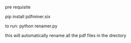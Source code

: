 pre requisite

pip install pdfminer.six

to run: python renamer.py

this will automatically rename all the pdf files in the drectory
